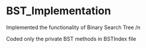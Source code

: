 # BST_Implementation
Implemented the functionality of Binary Search Tree /n

Coded only the private BST methods in BSTIndex file
